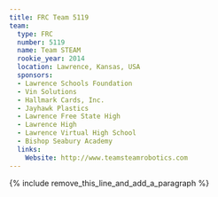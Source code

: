 ```yaml
---
title: FRC Team 5119
team:
  type: FRC
  number: 5119
  name: Team STEAM
  rookie_year: 2014
  location: Lawrence, Kansas, USA
  sponsors:
  - Lawrence Schools Foundation
  - Vin Solutions
  - Hallmark Cards, Inc.
  - Jayhawk Plastics
  - Lawrence Free State High
  - Lawrence High
  - Lawrence Virtual High School
  - Bishop Seabury Academy
  links:
    Website: http://www.teamsteamrobotics.com
---
```


{% include remove_this_line_and_add_a_paragraph %}